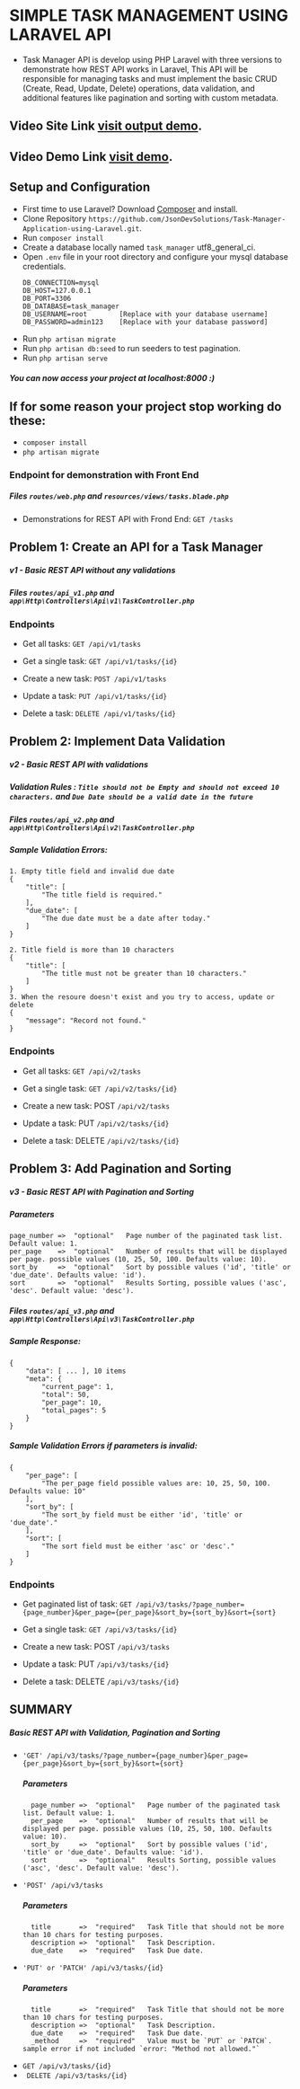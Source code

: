 # SIMPLE TASK MANAGEMENT USING LARAVEL API
- Task Manager API is develop using PHP Laravel with three versions to demonstrate how REST API works in Laravel, This API will be responsible for managing tasks and must implement the basic CRUD (Create, Read, Update, Delete) operations, data validation, and additional features like pagination and sorting with custom metadata.

## Video Site Link [visit output demo](https://task-management-api.jsondev-solutions.com/).
## Video Demo Link [visit demo](https://youtu.be/QfsQarqoUPs).
## Setup and Configuration
- First time to use Laravel? Download [Composer](https://getcomposer.org/) and install.
- Clone Repository `https://github.com/JsonDevSolutions/Task-Manager-Application-using-Laravel.git`.
- Run `composer install`
- Create a database locally named `task_manager` utf8_general_ci.
- Open `.env` file in your root directory and configure your mysql database credentials.
    ```env
    DB_CONNECTION=mysql
    DB_HOST=127.0.0.1
    DB_PORT=3306
    DB_DATABASE=task_manager 
    DB_USERNAME=root        [Replace with your database username]
    DB_PASSWORD=admin123    [Replace with your database password]
    ```
- Run `php artisan migrate`
- Run `php artisan db:seed` to run seeders to test pagination.
- Run `php artisan serve`

##### You can now access your project at localhost:8000 :)

## If for some reason your project stop working do these:
- `composer install`
- `php artisan migrate`

### Endpoint for demonstration with Front End
##### Files `routes/web.php` and `resources/views/tasks.blade.php`
- Demonstrations for REST API with Frond End: `GET /tasks`

## Problem 1: Create an API for a Task Manager
##### v1 - Basic REST API without any validations
##### Files `routes/api_v1.php` and `app\Http\Controllers\Api\v1\TaskController.php`
### Endpoints
- Get all tasks: `GET /api/v1/tasks`

- Get a single task: `GET /api/v1/tasks/{id}`

- Create a new task: `POST /api/v1/tasks`

- Update a task: `PUT /api/v1/tasks/{id}`

- Delete a task: `DELETE /api/v1/tasks/{id}`

## Problem 2: Implement Data Validation
##### v2 - Basic REST API with validations
##### Validation Rules : `Title should not be Empty and should not exceed 10 characters.` and `Due Date should be a valid date in the future`
##### Files `routes/api_v2.php` and `app\Http\Controllers\Api\v2\TaskController.php`
##### Sample Validation Errors:
    1. Empty title field and invalid due date
    {
        "title": [
            "The title field is required."
        ],
        "due_date": [
            "The due date must be a date after today."
        ]
    }

    2. Title field is more than 10 characters
    {
        "title": [
            "The title must not be greater than 10 characters."
        ]
    }
    3. When the resoure doesn't exist and you try to access, update or delete
    {
        "message": "Record not found."
    }
### Endpoints
- Get all tasks: `GET /api/v2/tasks`

- Get a single task: `GET /api/v2/tasks/{id}`

- Create a new task: POST `/api/v2/tasks`

- Update a task: PUT `/api/v2/tasks/{id}`

- Delete a task: DELETE `/api/v2/tasks/{id}`

## Problem 3: Add Pagination and Sorting
##### v3 - Basic REST API with Pagination and Sorting
##### Parameters 
    page_number =>  "optional"   Page number of the paginated task list. Default value: 1.
    per_page    =>  "optional"   Number of results that will be displayed per page. possible values (10, 25, 50, 100. Defaults value: 10).
    sort_by     =>  "optional"   Sort by possible values ('id', 'title' or 'due_date'. Defaults value: 'id').
    sort        =>  "optional"   Results Sorting, possible values ('asc', 'desc'. Default value: 'desc').

##### Files `routes/api_v3.php` and `app\Http\Controllers\Api\v3\TaskController.php`
##### Sample Response:
    {
        "data": [ ... ], 10 items
        "meta": {
            "current_page": 1,
            "total": 50,
            "per_page": 10,
            "total_pages": 5
        }
    }
##### Sample Validation Errors if parameters is invalid:
    {
        "per_page": [
            "The per_page field possible values are: 10, 25, 50, 100. Defaults value: 10"
        ],
        "sort_by": [
            "The sort_by field must be either 'id', 'title' or 'due_date'."
        ],
        "sort": [
            "The sort field must be either 'asc' or 'desc'."
        ]
    }
### Endpoints
- Get paginated list of task: `GET /api/v3/tasks/?page_number={page_number}&per_page={per_page}&sort_by={sort_by}&sort={sort}`

- Get a single task: `GET /api/v3/tasks/{id}`

- Create a new task: POST `/api/v3/tasks`

- Update a task: PUT `/api/v3/tasks/{id}`

- Delete a task: DELETE `/api/v3/tasks/{id}`

## SUMMARY
##### Basic REST API with Validation, Pagination and Sorting
- `'GET' /api/v3/tasks/?page_number={page_number}&per_page={per_page}&sort_by={sort_by}&sort={sort}`
    ##### Parameters 
        page_number =>  "optional"   Page number of the paginated task list. Default value: 1.
        per_page    =>  "optional"   Number of results that will be displayed per page. possible values (10, 25, 50, 100. Defaults value: 10).
        sort_by     =>  "optional"   Sort by possible values ('id', 'title' or 'due_date'. Defaults value: 'id').
        sort        =>  "optional"   Results Sorting, possible values ('asc', 'desc'. Default value: 'desc').

- `'POST' /api/v3/tasks`
    ##### Parameters 
        title       =>  "required"   Task Title that should not be more than 10 chars for testing purposes.
        description =>  "optional"   Task Description.
        due_date    =>  "required"   Task Due date.
- `'PUT' or 'PATCH' /api/v3/tasks/{id}`
    ##### Parameters 
        title       =>  "required"   Task Title that should not be more than 10 chars for testing purposes.
        description =>  "optional"   Task Description.
        due_date    =>  "required"   Task Due date.
        _method     =>  "required"   Value must be `PUT` or `PATCH`. sample error if not included `error: "Method not allowed."`
- `GET /api/v3/tasks/{id}`
- ` DELETE /api/v3/tasks/{id}`
